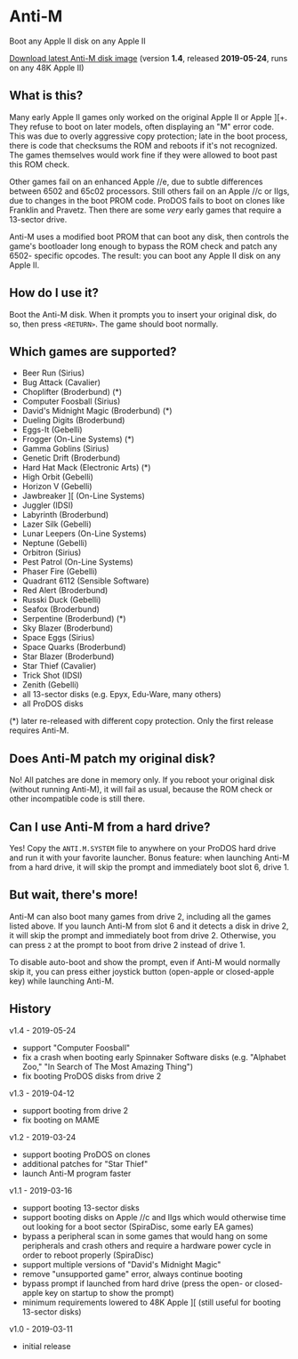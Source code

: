 # Anti-M

Boot any Apple II disk on any Apple II

[Download latest Anti-M disk image](https://github.com/a2-4am/anti-m/releases/download/v1.4/anti-m-v1.4-2019-05-24.dsk)
(version **1.4**, released **2019-05-24**, runs on any 48K Apple II)

## What is this?

Many early Apple II games only worked on the original Apple II or Apple ][+.
They refuse to boot on later models, often displaying an "M" error code. This
was due to overly aggressive copy protection; late in the boot process, there
is code that checksums the ROM and reboots if it's not recognized. The games
themselves would work fine if they were allowed to boot past this ROM check.

Other games fail on an enhanced Apple //e, due to subtle differences between
6502 and 65c02 processors. Still others fail on an Apple //c or IIgs, due to
changes in the boot PROM code. ProDOS fails to boot on clones like Franklin and
Pravetz. Then there are some _very_ early games that require a 13-sector drive.

Anti-M uses a modified boot PROM that can boot any disk, then controls the
game's bootloader long enough to bypass the ROM check and patch any 6502-
specific opcodes. The result: you can boot any Apple II disk on any Apple II.

## How do I use it?

Boot the Anti-M disk. When it prompts you to insert your original disk, do so,
then press `<RETURN>`. The game should boot normally.

## Which games are supported?

- Beer Run (Sirius)
- Bug Attack (Cavalier)
- Choplifter (Broderbund) (*)
- Computer Foosball (Sirius)
- David's Midnight Magic (Broderbund) (*)
- Dueling Digits (Broderbund)
- Eggs-It (Gebelli)
- Frogger (On-Line Systems) (*)
- Gamma Goblins (Sirius)
- Genetic Drift (Broderbund)
- Hard Hat Mack (Electronic Arts) (*)
- High Orbit (Gebelli)
- Horizon V (Gebelli)
- Jawbreaker ][ (On-Line Systems)
- Juggler (IDSI)
- Labyrinth (Broderbund)
- Lazer Silk (Gebelli)
- Lunar Leepers (On-Line Systems)
- Neptune (Gebelli)
- Orbitron (Sirius)
- Pest Patrol (On-Line Systems)
- Phaser Fire (Gebelli)
- Quadrant 6112 (Sensible Software)
- Red Alert (Broderbund)
- Russki Duck (Gebelli)
- Seafox (Broderbund)
- Serpentine (Broderbund) (*)
- Sky Blazer (Broderbund)
- Space Eggs (Sirius)
- Space Quarks (Broderbund)
- Star Blazer (Broderbund)
- Star Thief (Cavalier)
- Trick Shot (IDSI)
- Zenith (Gebelli)
- all 13-sector disks (e.g. Epyx, Edu-Ware, many others)
- all ProDOS disks

(*) later re-released with different copy protection. Only the first release
requires Anti-M.

## Does Anti-M patch my original disk?

No! All patches are done in memory only. If you reboot your original disk
(without running Anti-M), it will fail as usual, because the ROM check or other
incompatible code is still there.

## Can I use Anti-M from a hard drive?

Yes! Copy the `ANTI.M.SYSTEM` file to anywhere on your ProDOS hard drive and
run it with your favorite launcher. Bonus feature: when launching Anti-M from
a hard drive, it will skip the prompt and immediately boot slot 6, drive 1.

## But wait, there's more!

Anti-M can also boot many games from drive 2, including all the games listed
above. If you launch Anti-M from slot 6 and it detects a disk in drive 2, it
will skip the prompt and immediately boot from drive 2. Otherwise, you can
press `2` at the prompt to boot from drive 2 instead of drive 1.

To disable auto-boot and show the prompt, even if Anti-M would normally skip
it, you can press either joystick button (open-apple or closed-apple key) while
launching Anti-M.

## History

v1.4 - 2019-05-24

- support "Computer Foosball"
- fix a crash when booting early Spinnaker Software disks (e.g. "Alphabet Zoo,"
  "In Search of The Most Amazing Thing")
- fix booting ProDOS disks from drive 2

v1.3 - 2019-04-12

- support booting from drive 2
- fix booting on MAME

v1.2 - 2019-03-24

- support booting ProDOS on clones
- additional patches for "Star Thief"
- launch Anti-M program faster

v1.1 - 2019-03-16

- support booting 13-sector disks
- support booting disks on Apple //c and IIgs which would otherwise time out
  looking for a boot sector (SpiraDisc, some early EA games)
- bypass a peripheral scan in some games that would hang on some peripherals
  and crash others and require a hardware power cycle in order to reboot
  properly (SpiraDisc)
- support multiple versions of "David's Midnight Magic"
- remove "unsupported game" error, always continue booting
- bypass prompt if launched from hard drive (press the open- or closed-apple
  key on startup to show the prompt)
- minimum requirements lowered to 48K Apple ][ (still useful for booting
  13-sector disks)

v1.0 - 2019-03-11

- initial release
